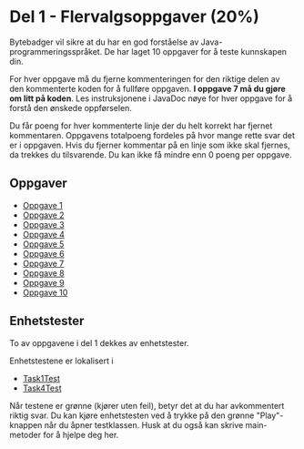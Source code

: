 # Del 1 - Flervalgsoppgaver (20%)

Bytebadger vil sikre at du har en god forståelse av Java-programmeringsspråket. De har laget 10 oppgaver for å teste kunnskapen din.

For hver oppgave må du fjerne kommenteringen for den riktige delen av den kommenterte koden for å fullføre oppgaven. **I oppgave 7 må du gjøre om litt på koden**. Les instruksjonene i JavaDoc nøye for hver oppgave for å forstå den ønskede oppførselen.

Du får poeng for hver kommenterte linje der du helt korrekt har fjernet kommentaren. Oppgavens totalpoeng fordeles på hvor mange rette svar det er i oppgaven. Hvis du fjerner kommentar på en linje som ikke skal fjernes, da trekkes du tilsvarende. Du kan ikke få mindre enn 0 poeng per oppgave.

## Oppgaver

* [Oppgave 1](Task1.java)
* [Oppgave 2](Task2.java)
* [Oppgave 3](Task3.java)
* [Oppgave 4](Task4.java)
* [Oppgave 5](Task5.java)
* [Oppgave 6](Task6.java)
* [Oppgave 7](Task7.java)
* [Oppgave 8](Task8.java)
* [Oppgave 9](Task9.java)
* [Oppgave 10](Task10.java)

## Enhetstester

To av oppgavene i del 1 dekkes av enhetstester.

Enhetstestene er lokalisert i

* [Task1Test](../../../../../../test/java/com/bytebadger/assembly/part1/Task1Test.java)
* [Task4Test](../../../../../../test/java/com/bytebadger/assembly/part1/Task4Test.java)

Når testene er grønne (kjører uten feil), betyr det at du har avkommentert riktig svar. Du kan kjøre enhetstesten ved å trykke på den grønne "Play"-knappen når du åpner testklassen. Husk at du også kan skrive main-metoder for å hjelpe deg her.